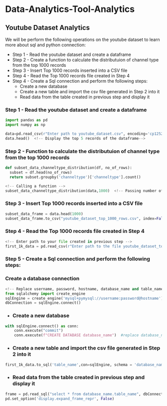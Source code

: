 # Data-Analytics-Tool-Analytics

## Youtube Dataset Analytics

We will be perform the following operations on the youtube dataset to learn more about sql and python connection:
- Step 1 - Read the youtube dataset and create a dataframe
- Step 2 - Create a  function to calculate the distributuion of channel type from the top 1000 records
- Step 3 - Insert Top 1000 records inserted into a CSV file
- Step 4 - Read the Top 1000 records file created in Step 4
- Step 4 - Create a Sql connection and perform the following steps:
    - Create a new database
    - Create a new table and import the csv file generated in Step 2 into it
    - Read data from the table created in previous step and display it


### Step 1 - Read the youtube dataset and create a dataframe
```python
import pandas as pd
import numpy as np

data=pd.read_csv(r"Enter path to youtube_dataset.csv", encoding='cp1252')
data.head()  <!-- Display the top 5 records of the dataframe-->
```


### Step 2 - Function to calculate the distributuion of channel type from the top 1000 records
```python
def subset_data_channeltype_distribution(df, no_of_rows):
  subset = df.head(no_of_rows)
  return subset.groupby('channeltype')['channeltype'].count()

<!-- Calling a function -->
subset_data_channeltype_distribution(data,1000)  <!-- Passing number of rows as a variable to make the function dynamic -->
```

### Step 3 - Insert Top 1000 records inserted into a CSV file
```python
subset_data_frame = data.head(1000)
subset_data_frame.to_csv("youtube_dataset_top_1000_rows.csv", index=False) <!-- Change the file name with the name you want -->
```

### Step 4 - Read the Top 1000 records file created in Step 4
```python
<!-- Enter path to your file created in previous step -->
first_1k_data = pd.read_csv(r"Enter path to the file youtube_dataset_top_1000_rows.csv saved in above step") 
```

### Step 5 - Create a Sql connection and perform the following steps:

### Create a database connection
```python
<!-- Replace username, password, hostname, database_name and table_name with your respective values -->
from sqlalchemy import create_engine
sqlEngine = create_engine('mysql+pymysql://username:password@hostname') #replace username, password and hostname with your database username, password and host
dbConnection = sqlEngine.connect()
```
- ### Create a new database
```python
with sqlEngine.connect() as conn:
    conn.execute("commit")
    conn.execute(f"CREATE DATABASE database_name")  #replace database_name with the name with which you want to create database
```
- ### Create a new table and import the csv file generated in Step 2 into it
```python
first_1k_data.to_sql('table_name',con=sqlEngine, schema = 'database_name',index=False,if_exists='append')  #replace table_name and database_name with the name of  table and the database you want to create
```
- ### Read data from the table created in previous step and display it
```python
frame = pd.read_sql("select * from database_name.table_name", dbConnection);  #replace table_name and database_name with the name of  table and the database you want to create
pd.set_option('display.expand_frame_repr', False)
```




    